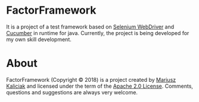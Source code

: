 FactorFramework
=============
It is a project of a test framework based on [Selenium WebDriver](http://docs.seleniumhq.org/projects/webdriver/) and [Cucumber](https://cucumber.io/) in runtime for java.
Currently, the project is being developed for my own skill development.


About
=============
FactorFramework (Copyright © 2018) is a project created by [Mariusz Kaliciak](https://www.linkedin.com/in/mariusz-kaliciak/) and licensed under the term of the [Apache 2.0 License](http://www.apache.org/licenses/LICENSE-2.0).
Comments, questions and suggestions are always very welcome.